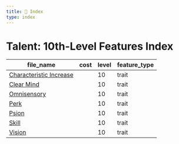 ```yaml
---
title: 📑 Index
type: index
---
```


# Talent: 10th-Level Features Index

| file_name                                               | cost | level | feature_type |
| ------------------------------------------------------- | ---- | ----- | ------------ |
| [Characteristic Increase](../Characteristic%20Increase) |      | 10    | trait        |
| [Clear Mind](../Clear%20Mind)                           |      | 10    | trait        |
| [Omnisensory](../Omnisensory)                           |      | 10    | trait        |
| [Perk](../Perk)                                         |      | 10    | trait        |
| [Psion](../Psion)                                       |      | 10    | trait        |
| [Skill](../Skill)                                       |      | 10    | trait        |
| [Vision](../Vision)                                     |      | 10    | trait        |
